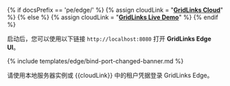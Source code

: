 {% if docsPrefix == 'pe/edge/' %}
{% assign cloudLink = "[**GridLinks Cloud**](https://cloud.codingas.com/signup)" %}
{% else %}
{% assign cloudLink = "[**GridLinks Live Demo**](https://gridlinks.codingas.com/signup)" %}
{% endif %}

启动后，您可以使用以下链接 `http://localhost:8080` 打开 **GridLinks Edge UI**。

{% include templates/edge/bind-port-changed-banner.md %}

请使用本地服务器实例或 {{cloudLink}} 中的租户凭据登录 GridLinks Edge。